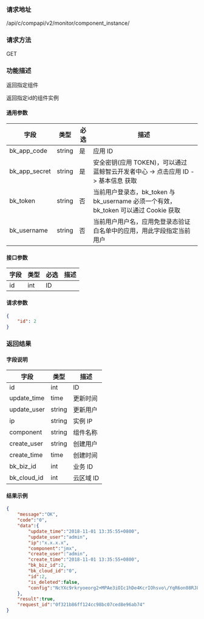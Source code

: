 ### 请求地址

/api/c/compapi/v2/monitor/component_instance/

### 请求方法

GET

### 功能描述

返回指定组件

返回指定id的组件实例

#### 通用参数

| 字段 | 类型 | 必选 | 描述 |
|-----------|------------|--------|------------|
| bk_app_code  | string    | 是 | 应用 ID     |
| bk_app_secret| string    | 是 | 安全密钥(应用 TOKEN)，可以通过 蓝鲸智云开发者中心 -&gt; 点击应用 ID -&gt; 基本信息 获取 |
| bk_token     | string    | 否 | 当前用户登录态，bk_token 与 bk_username 必须一个有效，bk_token 可以通过 Cookie 获取 |
| bk_username  | string    | 否 | 当前用户用户名，应用免登录态验证白名单中的应用，用此字段指定当前用户 |

#### 接口参数

| 字段   | 类型 | 必选 | 描述 |
|--------|------|------|------|
| id          | int    | ID       |


#### 请求参数

```json
{
    "id": 2
}
```

### 返回结果
#### 字段说明

| 字段        | 类型   | 描述     |
| ----------- | ------ | -------- |
| id          | int    | ID       |
| update_time | time   | 更新时间 |
| update_user | string | 更新用户 |
| ip          | string | 实例 IP   |
| component   | string | 组件名称 |
| create_user | string | 创建用户 |
| create_time | time   | 创建时间 |
| bk_biz_id   | int    | 业务 ID   |
| bk_cloud_id | int    | 云区域 ID |

#### 结果示例
```json
{
    "message":"OK",
    "code":"0",
    "data":{
        "update_time":"2018-11-01 13:35:55+0800",
        "update_user":"admin",
        "ip":"x.x.x.x",
        "component":"jmx",
        "create_user":"admin",
        "create_time":"2018-11-01 13:35:55+0800",
        "bk_biz_id":2,
        "bk_cloud_id":"0",
        "id":2,
        "is_deleted":false,
        "config":"NcYXc9rkryoeorg2+MPAe3iOIc1hDe4KcrIOhsvo\/YqR6on08RJ8ikeUUqmWwG+d1h7lQDxr25jJfzkvr8\/KJPhRpAc0iK\/x9+bt6tTsRKN\/zfOI6K1TOjTUeqcndTI0pwBbKGz9yP\/LvIGtgvtWGA=="
    },
    "result":true,
    "request_id":"0f321b86ff124cc98bc07ced8e96ab74"
}
```
